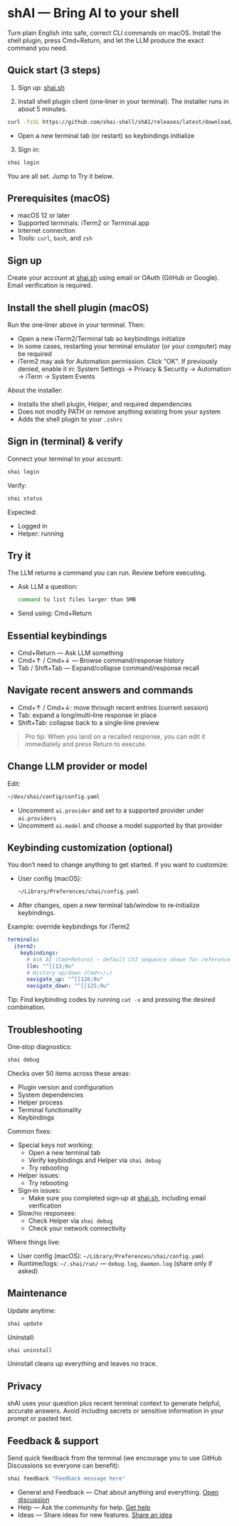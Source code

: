 # shAI — Bring AI to your shell

Turn plain English into safe, correct CLI commands on macOS. Install the shell plugin, press Cmd+Return, and let the LLM produce the exact command you need.

## Quick start (3 steps)

1) Sign up: [shai.sh](https://shai.sh)

2) Install shell plugin client (one‑liner in your terminal). The installer runs in about 5 minutes.
```bash
curl -fsSL https://github.com/shai-shell/shAI/releases/latest/download/install.sh -o /tmp/install.sh && bash /tmp/install.sh
```
- Open a new terminal tab (or restart) so keybindings initialize

3) Sign in:
```bash
shai login
```
You are all set. Jump to Try it below.

## Prerequisites (macOS)

- macOS 12 or later
- Supported terminals: iTerm2 or Terminal.app
- Internet connection
- Tools: `curl`, `bash`, and `zsh`

## Sign up

Create your account at [shai.sh](https://shai.sh) using email or OAuth (GitHub or Google). Email verification is required.

## Install the shell plugin (macOS)

Run the one‑liner above in your terminal. Then:

- Open a new iTerm2/Terminal tab so keybindings initialize
- In some cases, restarting your terminal emulator (or your computer) may be required
- iTerm2 may ask for Automation permission. Click "OK". If previously denied, enable it in:
  System Settings → Privacy & Security → Automation → iTerm → System Events

About the installer:
- Installs the shell plugin, Helper, and required dependencies
- Does not modify PATH or remove anything existing from your system
- Adds the shell plugin to your `.zshrc`

## Sign in (terminal) & verify

Connect your terminal to your account:
```bash
shai login
```

Verify:
```bash
shai status
```

Expected:
- Logged in
- Helper: running

## Try it

The LLM returns a command you can run. Review before executing.

- Ask LLM a question:
  ```bash
  command to list files larger than 5MB
  ```
- Send using: Cmd+Return

## Essential keybindings

- Cmd+Return — Ask LLM something
- Cmd+↑ / Cmd+↓ — Browse command/response history
- Tab / Shift+Tab — Expand/collapse command/response recall

## Navigate recent answers and commands

- Cmd+↑ / Cmd+↓: move through recent entries (current session)
- Tab: expand a long/multi‑line response in place
- Shift+Tab: collapse back to a single‑line preview

> Pro tip: When you land on a recalled response, you can edit it immediately and press Return to execute.

## Change LLM provider or model

Edit:
```bash
~/dev/shai/config/config.yaml
```
- Uncomment `ai.provider` and set to a supported provider under `ai.providers`
- Uncomment `ai.model` and choose a model supported by that provider

## Keybinding customization (optional)

You don’t need to change anything to get started. If you want to customize:

- User config (macOS):
  ```bash
  ~/Library/Preferences/shai/config.yaml
  ```
- After changes, open a new terminal tab/window to re‑initialize keybindings.

Example: override keybindings for iTerm2
```yaml
terminals:
  iterm2:
    keybindings:
      # Ask AI (Cmd+Return) – default CSI sequence shown for reference
      llm: "^[[13;9u"
      # History up/down (Cmd+↑/↓)
      navigate_up: "^[[126;9u"
      navigate_down: "^[[125;9u"
```

Tip: Find keybinding codes by running `cat -v` and pressing the desired combination.

## Troubleshooting

One‑stop diagnostics:
```bash
shai debug
```

Checks over 50 items across these areas:
- Plugin version and configuration
- System dependencies
- Helper process
- Terminal functionality
- Keybindings

Common fixes:
- Special keys not working:
  - Open a new terminal tab
  - Verify keybindings and Helper via `shai debug`
  - Try rebooting
- Helper issues:
  - Try rebooting
- Sign‑in issues:
  - Make sure you completed sign‑up at [shai.sh](https://shai.sh), including email verification
- Slow/no responses:
  - Check Helper via `shai debug`
  - Check your network connectivity

Where things live:
- User config (macOS): `~/Library/Preferences/shai/config.yaml`
- Runtime/logs: `~/.shai/run/` — `debug.log`, `daemon.log` (share only if asked)

## Maintenance

Update anytime:
```bash
shai update
```

Uninstall:
```bash
shai uninstall
```

Uninstall cleans up everything and leaves no trace.

## Privacy

shAI uses your question plus recent terminal context to generate helpful, accurate answers. Avoid including secrets or sensitive information in your prompt or pasted text.

## Feedback & support

Send quick feedback from the terminal (we encourage you to use GitHub Discussions so everyone can benefit):
```bash
shai feedback "Feedback message here"
```

- General and Feedback — Chat about anything and everything. [Open discussion](https://github.com/shai-shell/shAI/discussions/new?category=general-and-feedback)
- Help — Ask the community for help. [Get help](https://github.com/shai-shell/shAI/discussions/new?category=help)
- Ideas — Share ideas for new features. [Share an idea](https://github.com/shai-shell/shAI/discussions/new?category=ideas)

